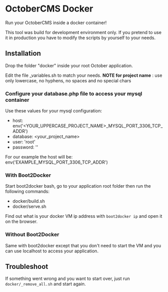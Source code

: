 # OctoberCMS Docker
Run your OctoberCMS inside a docker container!

This tool was build for development environment only. If you pretend to use it in production you have to modify the
scripts by yourself to your needs.

## Installation
Drop the folder "docker" inside your root October application.

Edit the file _variables.sh to match your needs.
**NOTE for project name** : use only lowercase, no hyphens, no spaces and no special chars

### Configure your database.php file to access your mysql container
 Use these values for your mysql configuration:
 
 * host: env('\<YOUR_UPPERCASE_PROJECT_NAME\>_MYSQL_PORT_3306_TCP_ADDR')
 * database: \<your_project_name\>
 * user: 'root'
 * password: ''
 
 For our example the host will be: env('EXAMPLE_MYSQL_PORT_3306_TCP_ADDR')

### With Boot2Docker
Start boot2docker bash, go to your application root folder then run the following commands:

* docker/build.sh
* docker/serve.sh

Find out what is your docker VM ip address with `boot2docker ip` and open it on the browser.

### Without Boot2Docker

Same with boot2docker except that you don't need to start the VM and you can use localhost to access your application.

## Troubleshoot
If something went wrong and you want to start over, just run `docker/_remove_all.sh` and start again.
